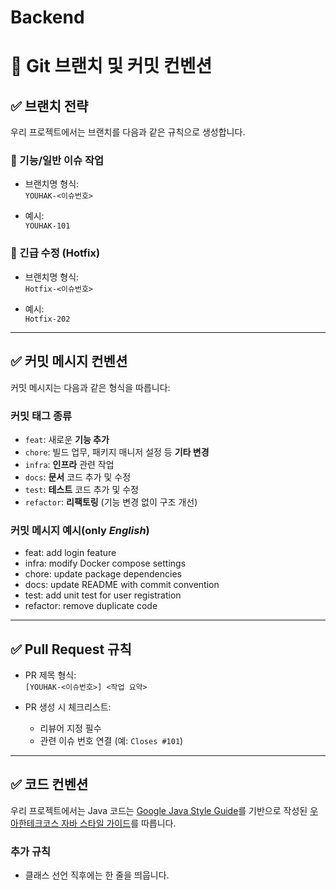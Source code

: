 # Backend

# 📘 Git 브랜치 및 커밋 컨벤션

## ✅ 브랜치 전략

우리 프로젝트에서는 브랜치를 다음과 같은 규칙으로 생성합니다.

### 🔹 기능/일반 이슈 작업

- 브랜치명 형식:  
  `YOUHAK-<이슈번호>`

- 예시:  
  `YOUHAK-101`

### 🔹 긴급 수정 (Hotfix)

- 브랜치명 형식:  
  `Hotfix-<이슈번호>`

- 예시:  
  `Hotfix-202`

---

## ✅ 커밋 메시지 컨벤션

커밋 메시지는 다음과 같은 형식을 따릅니다:

### 커밋 태그 종류

- `feat`: 새로운 **기능 추가**
- `chore`: 빌드 업무, 패키지 매니저 설정 등 **기타 변경**
- `infra`: **인프라** 관련 작업
- `docs`: **문서** 코드 추가 및 수정
- `test`: **테스트** 코드 추가 및 수정
- `refactor`: **리팩토링** (기능 변경 없이 구조 개선)

### 커밋 메시지 예시(only _English_)

- feat: add login feature
- infra: modify Docker compose settings
- chore: update package dependencies
- docs: update README with commit convention
- test: add unit test for user registration
- refactor: remove duplicate code

---

## ✅ Pull Request 규칙

- PR 제목 형식:  
  `[YOUHAK-<이슈번호>] <작업 요약>`

- PR 생성 시 체크리스트:
  - 리뷰어 지정 필수
  - 관련 이슈 번호 연결 (예: `Closes #101`)

---

## ✅ 코드 컨벤션

우리 프로젝트에서는 Java 코드는 [Google Java Style Guide](https://google.github.io/styleguide/javaguide.html)를 기반으로 작성된 [우아한테크코스 자바 스타일 가이드](https://github.com/woowacourse/woowacourse-docs/tree/main/styleguide/java)를 따릅니다.

### 추가 규칙

- 클래스 선언 직후에는 한 줄을 띄웁니다.
